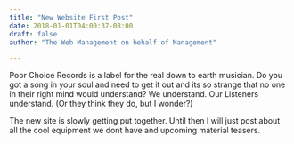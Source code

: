 ```yaml
---
title: "New Website First Post"
date: 2018-01-01T04:00:37-08:00
draft: false
author: "The Web Management on behalf of Management"

---
```

Poor Choice Records is a label for the real down to earth musician. Do you got a song in your soul and need to get it
out and its so strange that no one in their right mind would understand? We understand. Our Listeners understand. (Or they
think they do, but I wonder?)

The new site is slowly getting put together. Until then I will just post about all the cool equipment we dont have and
upcoming material teasers.
